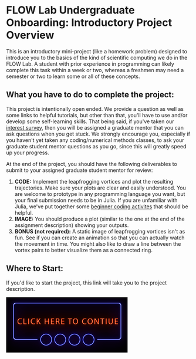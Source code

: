 # FLOW Lab Undergraduate Onboarding: Introductory Project Overview

This is an introductory mini-project (like a homework problem) designed to introduce you to the basics of the kind of scientific computing we do in the FLOW Lab.  A student with prior experience in programming can likely complete this task within a week or two, whereas a freshmen may need a semester or two to learn some or all of these concepts.

## What you have to do to complete the project:

This project is intentionally open ended.  We provide a question as well as some links to helpful tutorials, but other than that, you'll have to use and/or develop some self-learning skills.
That being said, if you've taken our [interest survey](https://forms.gle/Aw1JA9dRKWNbuyDR8), then you will be assigned a graduate mentor that you can ask questions when you get stuck.
We strongly encourage you, especially if you haven't yet taken any coding/numerical methods classes, to ask your graduate student mentor questions as you go, since this will greatly speed up your progress.

At the end of the project, you should have the following deliverables to submit to your assigned graduate student mentor for review:

1. **CODE:** Implement the leapfrogging vortices and plot the resulting trajectories. Make sure your plots are clear and easily understood.  You are welcome to prototype in any programming language you want, but your final submission needs to be in Julia. If you are unfamiliar with Julia, we've put together some [beginner coding activites](JuliaCodingActivities/julia.md) that should be helpful.
2. **IMAGE:** You should produce a plot (similar to the one at the end of the assignment description) showing your outputs.
4. **BONUS (not required):** A static image of leapfrogging vortices isn't as fun.  See if you can create an animation so that you can actually watch the movement in time.  You might also like to draw a line between the vortex pairs to better visualize them as a connected ring.

## Where to Start:

If you'd like to start the project, this link will take you to the project description.

[![project](click_here.gif)](leapfrog/leapfrog.pdf)
